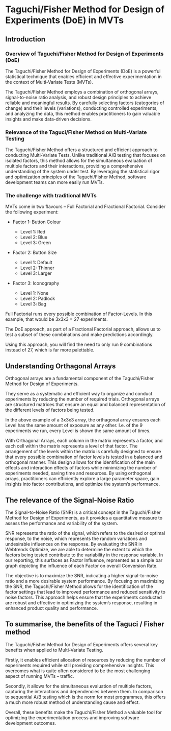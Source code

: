 # Taguchi/Fisher Method for Design of Experiments (DoE) in MVTs

## Introduction

### Overview of Taguchi/Fisher Method for Design of Experiments (DoE)
The Taguchi/Fisher Method for Design of Experiments (DoE) is a powerful statistical technique that enables efficient and effective experimentation in the context of Multi-Variate Tests (MVTs).

The Taguchi/Fisher Method employs a combination of orthogonal arrays, signal-to-noise ratio analysis, and robust design principles to achieve reliable and meaningful results. By carefully selecting factors (categories of change) and their levels (variations), conducting controlled experiments, and analyzing the data, this method enables practitioners to gain valuable insights and make data-driven decisions.

### Relevance of the Taguci/Fisher Method on Multi-Variate Testing
The Taguchi/Fisher Method offers a structured and efficient approach to conducting Multi-Variate Tests. Unlike traditional A/B testing that focuses on isolated factors, this method allows for the simultaneous evaluation of multiple factors and their interactions, providing a comprehensive understanding of the system under test. By leveraging the statistical rigor and optimization principles of the Taguchi/Fisher Method, software development teams can more easily run MVTs.

### The challenge with traditional MVTs
MVTs come in two flavours – Full Factorial and Fractional Factorial. Consider the following experiment:

- Factor 1: Button Colour
    - Level 1: Red
    - Level 2: Blue
    - Level 3: Green

- Factor 2: Button Size
    - Level 1: Default
    - Level 2: Thinner
    - Level 3: Larger

- Factor 3: Iconography
    - Level 1: None
    - Level 2: Padlock
    - Level 3: Bag

Full Factorial runs every possible combination of Factor-Levels. In this example, that would be 3x3x3 = 27 experiments.

The DoE approach, as part of a Fractional Factorial approach, allows us to test a subset of these combinations and make predictions accordingly.

Using this approach, you will find the need to only run 9 combinations instead of 27, which is far more palettable.

## Understanding Orthagonal Arrays

Orthogonal arrays are a fundamental component of the Taguchi/Fisher Method for Design of Experiments.

They serve as a systematic and efficient way to organize and conduct experiments by reducing the number of required trials. Orthogonal arrays are structured matrices that ensure an equal and balanced representation of the different levels of factors being tested.

In the above example of a 3x3x3 array, the orthagonal array ensures each Level has the same amount of exposure as any other. I.e. of the 9 experiments we run, every Level is shown the same amount of times.

With Orthagonal Arrays, each column in the matrix represents a factor, and each cell within the matrix represents a level of that factor. The arrangement of the levels within the matrix is carefully designed to ensure that every possible combination of factor levels is tested in a balanced and orthogonal manner. This design allows for the identification of the main effects and interaction effects of factors while minimizing the number of experiments needed, saving time and resources. By using orthogonal arrays, practitioners can efficiently explore a large parameter space, gain insights into factor contributions, and optimize the system’s performance.

## The relevance of the Signal-Noise Ratio

The Signal-to-Noise Ratio (SNR) is a critical concept in the Taguchi/Fisher Method for Design of Experiments, as it provides a quantitative measure to assess the performance and variability of the system.

SNR represents the ratio of the signal, which refers to the desired or optimal response, to the noise, which represents the random variations and undesirable influences on the response. By evaluating the SNR in Webtrends Optimize, we are able to determine the extent to which the factors being tested contribute to the variability in the response variable. In our reporting, this surfaces as Factor Influence, reprsented as a simple bar graph depicting the influence of each Factor on overall Conversion Rate.

The objective is to maximize the SNR, indicating a higher signal-to-noise ratio and a more desirable system performance. By focusing on maximizing the SNR, the Taguchi/Fisher Method allows for the identification of the factor settings that lead to improved performance and reduced sensitivity to noise factors. This approach helps ensure that the experiments conducted are robust and effective in optimizing the system’s response, resulting in enhanced product quality and performance.

## To summarise, the benefits of the Taguci / Fisher method

The Taguchi/Fisher Method for Design of Experiments offers several key benefits when applied to Multi-Variate Testing.

Firstly, it enables efficient allocation of resources by reducing the number of experiments required while still providing comprehensive insights. This overcomes what is quite often considered to be the most challenging aspect of running MVTs – traffic.

Secondly, it allows for the simultaneous evaluation of multiple factors, capturing the interactions and dependencies between them. In comparison to sequential A/B testing which is the norm for most programmes, this offers a much more robust method of understanding cause and effect.

Overall, these benefits make the Taguchi/Fisher Method a valuable tool for optimizing the experimentation process and improving software development outcomes.